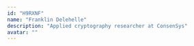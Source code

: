 ```yaml
---
id: "H9RXNF"
name: "Franklin Delehelle"
description: "Applied cryptography researcher at ConsenSys"
avatar: ""
---
```

